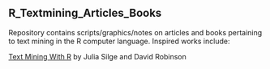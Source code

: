 ## R_Textmining_Articles_Books

Repository contains scripts/graphics/notes on articles and books pertaining to text mining in the R computer language.  Inspired works include:

[Text Mining With R](https://www.tidytextmining.com/index.html) by Julia Silge and David Robinson